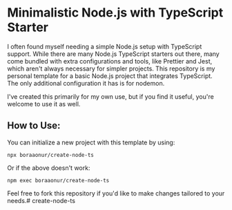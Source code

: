 # Minimalistic Node.js with TypeScript Starter

I often found myself needing a simple Node.js setup with TypeScript support. While there are many Node.js TypeScript starters out there, many come bundled with extra configurations and tools, like Prettier and Jest, which aren't always necessary for simpler projects. This repository is my personal template for a basic Node.js project that integrates TypeScript. The only additional configuration it has is for nodemon.

I've created this primarily for my own use, but if you find it useful, you're welcome to use it as well.

## How to Use:
You can initialize a new project with this template by using:
```
npx boraaonur/create-node-ts
```

Or if the above doesn't work:
```
npm exec boraaonur/create-node-ts
```

Feel free to fork this repository if you'd like to make changes tailored to your needs.# create-node-ts
